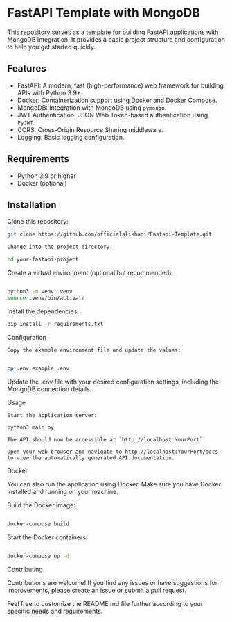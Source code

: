 # FastAPI Template with MongoDB


This repository serves as a template for building FastAPI applications with MongoDB integration. It provides a basic project structure and configuration to help you get started quickly.

## Features

- FastAPI: A modern, fast (high-performance) web framework for building APIs with Python 3.9+.
- Docker: Containerization support using Docker and Docker Compose.
- MongoDB: Integration with MongoDB using `pymongo`.
- JWT Authentication: JSON Web Token-based authentication using `PyJWT`.
- CORS: Cross-Origin Resource Sharing middleware.
- Logging: Basic logging configuration.

## Requirements

- Python 3.9 or higher
- Docker (optional)

## Installation

Clone this repository:

```bash
git clone https://github.com/officialalikhani/Fastapi-Template.git

Change into the project directory:

cd your-fastapi-project
```

Create a virtual environment (optional but recommended):
```bash

python3 -m venv .venv
source .venv/bin/activate
```

Install the dependencies:
```bash
pip install -r requirements.txt
```

Configuration

    Copy the example environment file and update the values:
```bash

cp .env.example .env
```

Update the .env file with your desired configuration settings, including the MongoDB connection details.

Usage

    Start the application server:
```bash
python3 main.py
```

    The API should now be accessible at `http://localhost:YourPort`.

    Open your web browser and navigate to http://localhost:YourPort/docs to view the automatically generated API documentation.

Docker

You can also run the application using Docker. Make sure you have Docker installed and running on your machine.

Build the Docker image:
```bash

docker-compose build
```

Start the Docker containers:
```bash

docker-compose up -d
```

Contributing

Contributions are welcome! If you find any issues or have suggestions for improvements, please create an issue or submit a pull request.

Feel free to customize the README.md file further according to your specific needs and requirements.